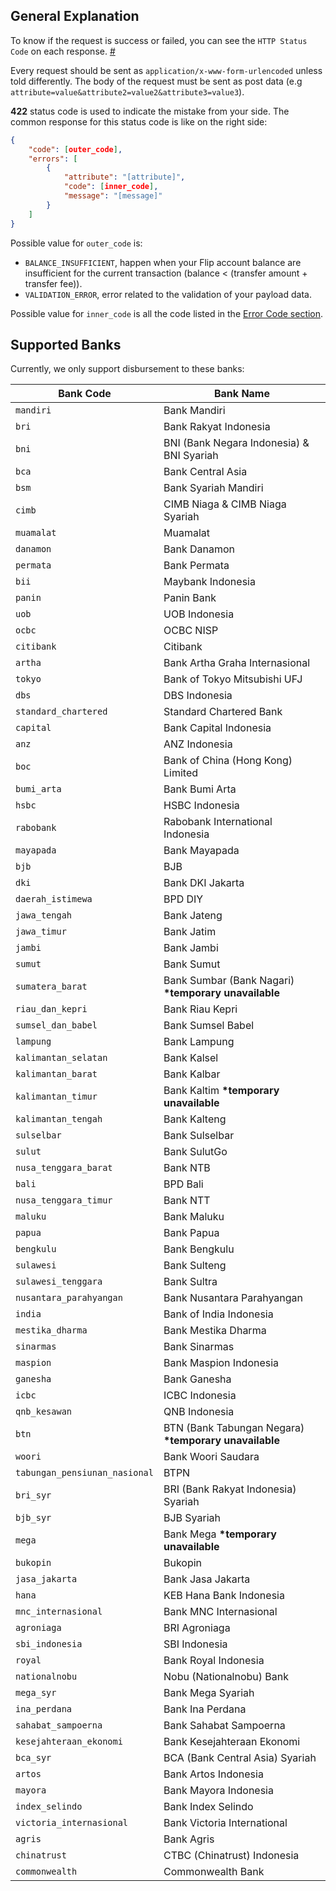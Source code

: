 ## General Explanation

To know if the request is success or failed, you can see the `HTTP Status Code` on each response. [#](http://www.restapitutorial.com/httpstatuscodes.html)

Every request should be sent as `application/x-www-form-urlencoded` unless told differently. The body of the request must be sent as post data (e.g `attribute=value&attribute2=value2&attribute3=value3`).

**422** status code is used to indicate the mistake from your side. The common response for this status code is like on the right side:

```json
{
    "code": [outer_code],
    "errors": [
        {
            "attribute": "[attribute]",
            "code": [inner_code],
            "message": "[message]"
        }
    ]
}
```

Possible value for `outer_code` is:

* `BALANCE_INSUFFICIENT`, happen when your Flip account balance are insufficient for the current transaction (balance < (transfer amount + transfer fee)).
*  `VALIDATION_ERROR`, error related to the validation of your payload data.

Possible value for `inner_code` is all the code listed in the [Error Code section](#error-code).

## Supported Banks

Currently, we only support disbursement to these banks:

Bank Code | Bank Name
----------|-----------
`mandiri`|Bank Mandiri
`bri`|Bank Rakyat Indonesia
`bni`|BNI (Bank Negara Indonesia) & BNI Syariah
`bca`|Bank Central Asia
`bsm`|Bank Syariah Mandiri
`cimb`|CIMB Niaga & CIMB Niaga Syariah
`muamalat`|Muamalat
`danamon`|Bank Danamon
`permata`|Bank Permata
`bii`|Maybank Indonesia
`panin`|Panin Bank
`uob`|UOB Indonesia
`ocbc`|OCBC NISP
`citibank`|Citibank
`artha`|Bank Artha Graha Internasional
`tokyo`|Bank of Tokyo Mitsubishi UFJ
`dbs`|DBS Indonesia
`standard_chartered`|Standard Chartered Bank
`capital`|Bank Capital Indonesia
`anz`|ANZ Indonesia
`boc`|Bank of China (Hong Kong) Limited
`bumi_arta`|Bank Bumi Arta
`hsbc`|HSBC Indonesia
`rabobank`|Rabobank International Indonesia
`mayapada`|Bank Mayapada
`bjb`|BJB
`dki`|Bank DKI Jakarta
`daerah_istimewa`|BPD DIY
`jawa_tengah`|Bank Jateng
`jawa_timur`|Bank Jatim
`jambi`|Bank Jambi
`sumut`|Bank Sumut
`sumatera_barat`|Bank Sumbar (Bank Nagari) **\*temporary unavailable**
`riau_dan_kepri`|Bank Riau Kepri
`sumsel_dan_babel`|Bank Sumsel Babel
`lampung`|Bank Lampung
`kalimantan_selatan`|Bank Kalsel
`kalimantan_barat`|Bank Kalbar
`kalimantan_timur`|Bank Kaltim **\*temporary unavailable**
`kalimantan_tengah`|Bank Kalteng
`sulselbar`|Bank Sulselbar
`sulut`|Bank SulutGo
`nusa_tenggara_barat`|Bank NTB
`bali`|BPD Bali
`nusa_tenggara_timur`|Bank NTT
`maluku`|Bank Maluku
`papua`|Bank Papua
`bengkulu`|Bank Bengkulu
`sulawesi`|Bank Sulteng
`sulawesi_tenggara`|Bank Sultra
`nusantara_parahyangan`|Bank Nusantara Parahyangan
`india`|Bank of India Indonesia
`mestika_dharma`|Bank Mestika Dharma
`sinarmas`|Bank Sinarmas
`maspion`|Bank Maspion Indonesia
`ganesha`|Bank Ganesha
`icbc`|ICBC Indonesia
`qnb_kesawan`|QNB Indonesia
`btn`|BTN (Bank Tabungan Negara) **\*temporary unavailable**
`woori`|Bank Woori Saudara
`tabungan_pensiunan_nasional`|BTPN
`bri_syr`|BRI (Bank Rakyat Indonesia) Syariah
`bjb_syr`|BJB Syariah
`mega`|Bank Mega **\*temporary unavailable**
`bukopin`|Bukopin
`jasa_jakarta`|Bank Jasa Jakarta
`hana`|KEB Hana Bank Indonesia
`mnc_internasional`|Bank MNC Internasional
`agroniaga`|BRI Agroniaga
`sbi_indonesia`|SBI Indonesia
`royal`|Bank Royal Indonesia
`nationalnobu`|Nobu (Nationalnobu) Bank
`mega_syr`|Bank Mega Syariah
`ina_perdana`|Bank Ina Perdana
`sahabat_sampoerna`|Bank Sahabat Sampoerna
`kesejahteraan_ekonomi`|Bank Kesejahteraan Ekonomi
`bca_syr`|BCA (Bank Central Asia) Syariah
`artos`|Bank Artos Indonesia
`mayora`|Bank Mayora Indonesia
`index_selindo`|Bank Index Selindo
`victoria_internasional`|Bank Victoria International
`agris`|Bank Agris
`chinatrust`|CTBC (Chinatrust) Indonesia
`commonwealth`|Commonwealth Bank